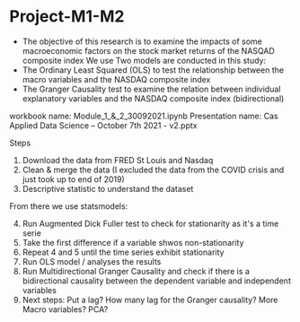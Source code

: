 # Project-M1-M2

- The objective of this research is to examine the impacts of some macroeconomic factors on the stock market returns of the NASQAD composite index 
We use Two models are conducted in this study: 
- The Ordinary Least Squared (OLS) to test the relationship between the macro variables and the NASDAQ composite index
- The Granger Causality test to examine the relation between individual explanatory variables and the NASDAQ composite index (bidirectional)

workbook name: Module_1_&_2_30092021.ipynb
Presentation name: Cas Applied Data Science – October 7th 2021 - v2.pptx

Steps 
1. Download the data from FRED St Louis and Nasdaq
2. Clean & merge the data (I excluded the data from the COVID crisis and just took up to end of 2019)
3. Descriptive statistic to understand the dataset

From there we use statsmodels:

4. Run Augmented Dick Fuller test to check for stationarity as it's a time serie
5. Take the first difference if a variable shwos non-stationarity
6. Repeat 4 and 5 until the time series exhibit stationarity
7. Run OLS model / analyses the results 
8. Run Multidirectional Granger Causality and check if there is a bidirectional causality between the dependent variable and independent variables
9. Next steps: Put a lag? How many lag for the Granger causality? More Macro variables? PCA?
